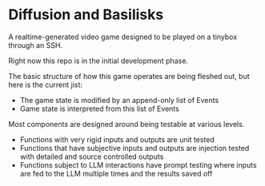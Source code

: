 # Diffusion and Basilisks

A realtime-generated video game designed to be played on a tinybox through an SSH.

Right now this repo is in the initial development phase.

The basic structure of how this game operates are being fleshed out, but here is the current jist:
- The game state is modified by an append-only list of Events
- Game state is interpreted from this list of Events

Most components are designed around being testable at various levels.
- Functions with very rigid inputs and outputs are unit tested
- Functions that have subjective inputs and outputs are injection tested with detailed and source controlled outputs
- Functions subject to LLM interactions have prompt testing where inputs are fed to the LLM multiple times and the results saved off
